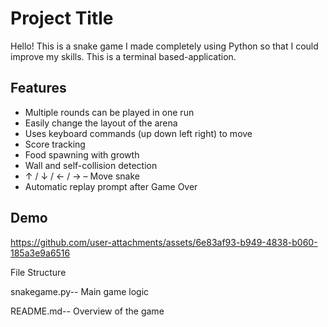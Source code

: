
# Project Title

Hello! This is a snake game I made completely using Python so that I could improve my skills. This is a terminal based-application.


## Features

- Multiple rounds can be played in one run
- Easily change the layout of the arena
- Uses keyboard commands (up down left right) to move
- Score tracking
- Food spawning with growth
- Wall and self-collision detection
- ↑ / ↓ / ← / → – Move snake
- Automatic replay prompt after Game Over


## Demo

https://github.com/user-attachments/assets/6e83af93-b949-4838-b060-185a3e9a6516


File Structure


snakegame.py-- Main game logic 

README.md-- Overview of the game


